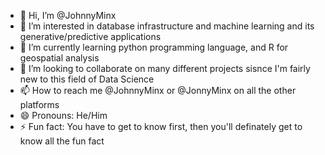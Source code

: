 - 👋 Hi, I’m @JohnnyMinx
- 👀 I’m interested in database infrastructure and machine learning and its generative/predictive applications
- 🌱 I’m currently learning python programming language, and R for geospatial analysis
- 💞️ I’m looking to collaborate on many different projects sisnce I'm fairly new to this field of Data Science
- 📫 How to reach me @JohnnyMinx or @JonnyMinx on all the other platforms
- 😄 Pronouns: He/Him
- ⚡ Fun fact: You have to get to know first, then you'll definately get to know all the fun fact 

<!---
JohnnyMinx/JohnnyMinx is a ✨ special ✨ repository because its `README.md` (this file) appears on your GitHub profile.
You can click the Preview link to take a look at your changes.
--->
